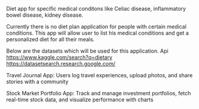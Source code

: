 Diet app for specific medical conditons like Celiac disease, inflammatory bowel disease, kidney disease.

Currently there is no diet plan application for people with certain medical conditions. This app will allow user to list his medical conditions and get a personalized diet for all their meals.

Below are the datasets which will be used for this application.
Api 
 https://www.kaggle.com/search?q=dietary
 https://datasetsearch.research.google.com/



 Travel Journal App: Users log travel experiences, upload photos, and share stories with a community


 Stock Market Portfolio App: Track and manage investment portfolios, fetch real-time stock data, and visualize performance with charts